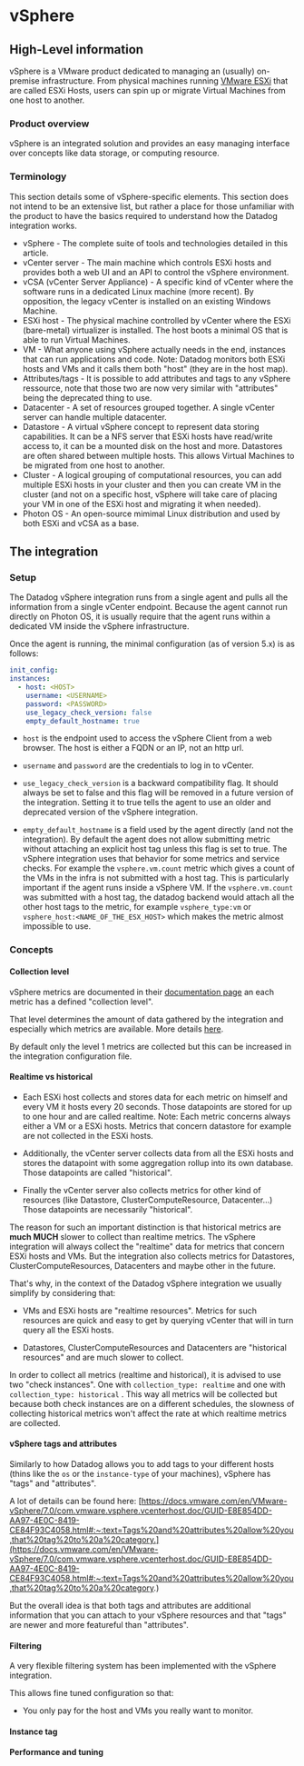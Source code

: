 # vSphere

## High-Level information

vSphere is a VMware product dedicated to managing an (usually) on-premise infrastructure. From physical machines running [VMware ESXi](https://en.wikipedia.org/wiki/VMware_ESXi) that are called ESXi Hosts, users can spin up or migrate Virtual Machines from one host to another.

### Product overview

vSphere is an integrated solution and provides an easy managing interface over concepts like data storage, or computing resource. 

### Terminology

This section details some of vSphere-specific elements. This section does not intend to be an extensive list, but rather a place for those unfamiliar with the product to have the basics required to understand how the Datadog integration works.

- vSphere - The complete suite of tools and technologies detailed in this article.
- vCenter server - The main machine which controls ESXi hosts and provides both a web UI and an API to control the vSphere environment.
- vCSA (vCenter Server Appliance) - A specific kind of vCenter where the software runs in a dedicated Linux machine (more recent). By opposition, the legacy vCenter is installed on an existing Windows Machine.
- ESXi host - The physical machine controlled by vCenter where the ESXi (bare-metal) virtualizer is installed. The host boots a minimal OS that is able to run Virtual Machines.
- VM - What anyone using vSphere actually needs in the end, instances that can run applications and code. Note: Datadog monitors both ESXi hosts and VMs and it calls them both "host" (they are in the host map).
- Attributes/tags - It is possible to add attributes and tags to any vSphere ressource, note that those two are now very similar with "attributes" being the deprecated thing to use.
- Datacenter - A set of resources grouped together. A single vCenter server can handle multiple datacenter.
- Datastore - A virtual vSphere concept to represent data storing capabilities. It can be a NFS server that ESXi hosts have read/write access to, it can be a mounted disk on the host and more. Datastores are often shared between multiple hosts. This allows Virtual Machines to be migrated from one host to another.
- Cluster - A logical grouping of computational resources, you can add multiple ESXi hosts in your cluster and then you can create VM in the cluster (and not on a specific host, vSphere will take care of placing your VM in one of the ESXi host and migrating it when needed).
- Photon OS - An open-source mimimal Linux distribution and used by both ESXi and vCSA as a base.



## The integration

### Setup

The Datadog vSphere integration runs from a single agent and pulls all the information from a single vCenter endpoint. Because the agent cannot run directly on Photon OS, it is usually require that the agent runs within a dedicated VM inside the vSphere infrastructure.



Once the agent is running, the minimal configuration (as of version 5.x) is as follows:



```yaml
init_config:
instances:
  - host: <HOST>
    username: <USERNAME>
    password: <PASSWORD>
    use_legacy_check_version: false
    empty_default_hostname: true
```

- `host` is the endpoint used to access the vSphere Client from a web browser. The host is either a FQDN or an IP, not an http url.

- `username` and `password` are the credentials to log in to vCenter.

- `use_legacy_check_version`  is a backward compatibility flag. It should always be set to false and this flag will be removed in a future version of the integration. Setting it to true tells the agent to use an older and deprecated version of the vSphere integration.

- `empty_default_hostname` is a field used by the agent directly (and not the integration). By default the agent does not allow submitting metric without attaching an explicit host tag unless this flag is set to true. The vSphere integration uses that behavior for some metrics and service checks. For example the `vsphere.vm.count` metric which gives a count of the VMs in the infra is not submitted with a host tag. This is particularly important if the agent runs inside a vSphere VM. If the `vsphere.vm.count` was submitted with a host tag, the datadog backend would attach all the other host tags to the metric, for example `vsphere_type:vm` or `vsphere_host:<NAME_OF_THE_ESX_HOST>` which makes the metric almost impossible to use.
  
  

### Concepts

#### Collection level

vSphere metrics are documented in their [documentation page](https://code.vmware.com/apis/704/vsphere/vim.PerformanceManager.html) an each metric has a defined "collection level".



That level determines the amount of data gathered by the integration and especially which metrics are available. More details [here](https://docs.vmware.com/en/VMware-vSphere/6.7/com.vmware.vsphere.vcenterhost.doc/GUID-25800DE4-68E5-41CC-82D9-8811E27924BC.html#:~:text=Each%20collection%20interval%20has%20a,referred%20to%20as%20statistics%20levels.&text=Use%20for%20long%2Dterm%20performance,device%20statistics%20are%20not%20required.).



By default only the level 1 metrics are collected but this can be increased in the integration configuration file. 



#### Realtime vs historical

- Each ESXi host collects and stores data for each metric on himself and every VM it hosts every 20 seconds. Those datapoints are stored for up to one hour and are called realtime. Note: Each metric concerns always either a VM or a ESXi hosts. Metrics that concern datastore for example are not collected in the ESXi hosts.

- Additionally, the vCenter server collects data from all the ESXi hosts and stores the datapoint with some aggregation rollup into its own database. Those datapoints are called "historical".

- Finally the vCenter server also collects metrics for other kind of resources (like Datastore, ClusterComputeResource, Datacenter...) Those datapoints are necessarily "historical".



The reason for such an important distinction is that historical metrics are **much MUCH** slower to collect than realtime metrics. The vSphere integration will always collect the "realtime" data for metrics that concern ESXi hosts and VMs. But the integration also collects metrics for Datastores, ClusterComputeResources, Datacenters and maybe other in the future.

That's why, in the context of the Datadog vSphere integration we usually simplify by considering that:

- VMs and ESXi hosts are "realtime resources". Metrics for such resources are quick and easy to get by querying vCenter that will in turn query all the ESXi hosts.

- Datastores, ClusterComputeResources and Datacenters are "historical resources" and are much slower to collect.



In order to collect all metrics (realtime and historical), it is advised to use two "check instances". One with `collection_type: realtime` and one with `collection_type: historical` . This way all metrics will be collected but because both check instances are on a different schedules, the slowness of collecting historical metrics won't affect the rate at which realtime metrics are collected.



#### vSphere tags and attributes

Similarly to how Datadog allows you to add tags to your different hosts (thins like the `os` or the `instance-type` of your machines), vSphere has "tags" and "attributes".

A lot of details can be found here: [https://docs.vmware.com/en/VMware-vSphere/7.0/com.vmware.vsphere.vcenterhost.doc/GUID-E8E854DD-AA97-4E0C-8419-CE84F93C4058.html#:~:text=Tags%20and%20attributes%20allow%20you,that%20tag%20to%20a%20category.](https://docs.vmware.com/en/VMware-vSphere/7.0/com.vmware.vsphere.vcenterhost.doc/GUID-E8E854DD-AA97-4E0C-8419-CE84F93C4058.html#:~:text=Tags%20and%20attributes%20allow%20you,that%20tag%20to%20a%20category.)



But the overall idea is that both tags and attributes are additional information that you can attach to your vSphere resources and that "tags" are newer and more featureful than "attributes".



#### Filtering

A very flexible filtering system has been implemented with the vSphere integration.

This allows fine tuned configuration so that:

- You only pay for the host and VMs you really want to monitor.







#### Instance tag



#### Performance and tuning






